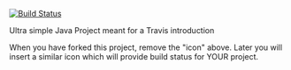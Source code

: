 [![Build Status](https://travis-ci.com/benskov95/travisGettingStarted.svg?branch=master)](https://travis-ci.com/benskov95/travisGettingStarted)

Ultra simple Java Project meant for a Travis introduction

When you have forked this project, remove the "icon" above. Later you will insert a similar icon which will provide build status for YOUR project.
